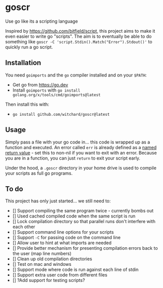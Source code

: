 # goscr

Use go like its a scripting language

Inspired by https://github.com/bitfield/script, this project aims to make it even easier to write go "scripts". The aim is to eventually be able to do something like `goscr -C 'script.Stdin().Match("Error").Stdout()'` to quickly run a go script.

## Installation

You need `goimports` and the `go` compiler installed and on your `$PATH`:

- Get go from https://go.dev
- Install `goimports` with `go install golang.org/x/tools/cmd/goimports@latest`

Then install this with:

- `go install github.com/witchard/goscr@latest`

## Usage

Simply pass a file with your go code in... this code is wrapped up as a function and executed. An error called `err` is already defined as a [named return value](https://go.dev/tour/basics/7) - set this to non-nil if you want to exit with an error. Because you are in a function, you can just `return` to exit your script early.

Under the hood, a `.goscr` directory in your home drive is used to compile your scripts as full go programs.

## To do

This project has only just started... we still need to:

- [] Support compiling the same program twice - currently bombs out
- [] Used cached compiled code when the same script is run
- [] Lock compilation directory so that parallel runs don't interfere with each other
- [] Support command line options for your scripts
- [] Support `-C` for passing code on the command line
- [] Allow user to hint at what imports are needed
- [] Provide better mechanism for presenting compilation errors back to the user (map line numbers)
- [] Clean up old compilation directories
- [] Test on mac and windows
- [] Support mode where code is run against each line of stdin
- [] Support extra user code from different files
- [] ?Add support for testing scripts?
